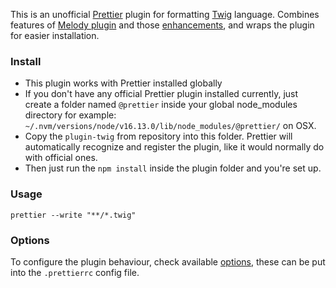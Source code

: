 This is an unofficial [Prettier](https://github.com/prettier/prettier) plugin for formatting [Twig](https://twig.symfony.com) language. Combines features of [Melody plugin](https://github.com/trivago/prettier-plugin-twig-melody) and those [enhancements](https://github.com/mubaraqwahab/prettier-plugin-twig-enhancements), and wraps the plugin for easier installation.

### Install
- This plugin works with Prettier installed globally
- If you don't have any official Prettier plugin installed currently, just create a folder named `@prettier` inside your global node_modules directory
for example: `~/.nvm/versions/node/v16.13.0/lib/node_modules/@prettier/` on OSX.
- Copy the `plugin-twig` from repository into this folder. Prettier will automatically recognize and register the plugin, like it would normally do with official ones.
- Then just run the `npm install` inside the plugin folder and you're set up.

### Usage
```
prettier --write "**/*.twig"
```

### Options
To configure the plugin behaviour, check available [options](https://github.com/trivago/prettier-plugin-twig-melody#options), these can be put into the `.prettierrc` config file.
